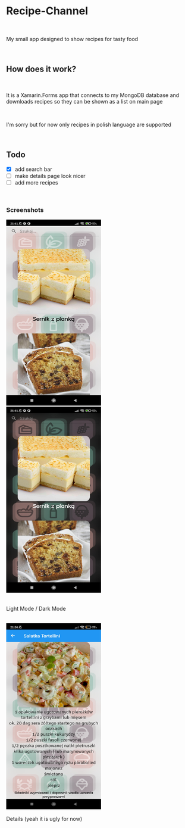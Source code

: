 # Recipe-Channel
<br>
<p>My small app designed to show recipes for tasty food</p>
<br>
<h2>How does it work?</h2>
<br>
<p>It is a Xamarin.Forms app that connects to my MongoDB database and downloads recipes so they can be shown as a list on main page</p>
<br>
<p>I'm sorry but for now only recipes in polish language are supported</p>
<br>
<h2>Todo</h2>

- [x] add search bar
- [ ] make details page look nicer
- [ ] add more recipes

<br>
<h3>Screenshots</h3>
<div>
<img src="https://raw.githubusercontent.com/theKapcioszek/Recipe-Channel/master/screenshots/1680464560828.jpg" height=500 width=255/><img src="https://raw.githubusercontent.com/theKapcioszek/Recipe-Channel/master/screenshots/1680464560815.jpg" height=500 width=255/>
</div>
<br>
<p>Light Mode / Dark Mode</p>
<br>
<img src="https://raw.githubusercontent.com/theKapcioszek/Recipe-Channel/master/screenshots/1680292650627.jpg" height=500 width=255/>
<br>
<p>Details (yeah it is ugly for now)</p>
